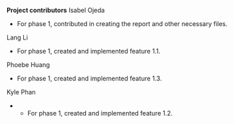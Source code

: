 **Project contributors**
Isabel Ojeda
- For phase 1, contributed in creating the report and other necessary files. 

Lang Li 
- For phase 1, created and implemented feature 1.1. 

Phoebe Huang
- For phase 1, created and implemented feature 1.3. 

Kyle Phan
- - For phase 1, created and implemented feature 1.2. 
